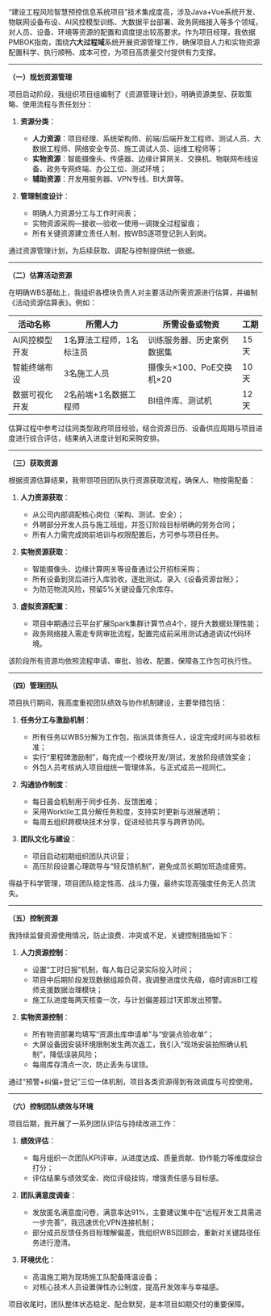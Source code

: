 
“建设工程风险智慧预控信息系统项目”技术集成度高，涉及Java+Vue系统开发、物联网设备布设、AI风控模型训练、大数据平台部署、政务网络接入等多个领域，对人员、设备、环境等资源的配置和调度提出较高要求。作为项目经理，我依据PMBOK指南，围绕**六大过程域**系统开展资源管理工作，确保项目人力和实物资源配置科学、执行顺畅、成本可控，为项目高质量交付提供有力支撑。

---

**（一）规划资源管理**

项目启动阶段，我组织项目组编制了《资源管理计划》，明确资源类型、获取策略、使用流程与责任划分：

1. **资源分类**：

   * **人力资源**：项目经理、系统架构师、前端/后端开发工程师、测试人员、大数据工程师、网络安全专员、施工调试人员、运维工程师等；
   * **实物资源**：智能摄像头、传感器、边缘计算网关、交换机、物联网布线设备、政务专网终端、办公工位、测试环境；
   * **辅助资源**：开发用服务器、VPN专线、BI大屏等。

2. **管理制度设计**：

   * 明确人力资源分工与工作时间表；
   * 实物资源采购—接收—验收—使用—调拨全过程留痕；
   * 所有关键资源建立责任人制，按WBS逐项登记到人到岗。

通过资源管理计划，为后续获取、调配与控制提供统一依据。

---

**（二）估算活动资源**

在明确WBS基础上，我组织各模块负责人对主要活动所需资源进行估算，并编制《活动资源估算表》。例如：

| 活动名称     | 所需人力          | 所需设备或物资           | 工期  |
| -------- | ------------- | ----------------- | --- |
| AI风控模型开发 | 1名算法工程师，1名标注员 | 训练服务器、历史案例数据集     | 15天 |
| 智能终端布设   | 3名施工人员        | 摄像头×100、PoE交换机×20 | 10天 |
| 数据可视化开发  | 2名前端+1名数据工程师  | BI组件库、测试机         | 12天 |

估算过程中参考过往同类型政府项目经验，结合资源日历、设备供应周期与项目进度进行综合评估，结果纳入进度计划和采购安排。

---

**（三）获取资源**

根据资源估算结果，我带领项目团队执行资源获取流程，确保人、物按需配备：

1. **人力资源获取**：

   * 从公司内部调配核心岗位（架构、测试、安全）；
   * 外聘部分开发人员与施工班组，并签订阶段目标明确的劳务合同；
   * 所有人力需完成岗前培训与权限配置后，方可参与项目任务。

2. **实物资源获取**：

   * 智能摄像头、边缘计算网关等设备通过公开招标采购；
   * 所有设备到货后进行入库验收，逐批测试，录入《设备资源台账》；
   * 为防范物流风险，预留5%关键设备冗余库存。

3. **虚拟资源配置**：

   * 项目中期通过云平台扩展Spark集群计算节点4个，提升大数据处理性能；
   * 政务网络接入需走专网审批流程，配置完成前采用测试通道调试代码环境。

该阶段所有资源均依照流程申请、审批、验收、配置，保障各工作包可执行性。

---

**（四）管理团队**

项目执行期间，我高度重视团队绩效与协作机制建设，主要举措包括：

1. **任务分工与激励机制**：

   * 所有任务以WBS分解为工作包，指派具体责任人，设定完成时间与验收标准；
   * 实行“里程碑激励制”，每完成一个模块开发/测试，发放阶段绩效奖金；
   * 外包人员考核纳入项目组统一管理体系，与正式成员一视同仁。

2. **沟通协作制度**：

   * 每日晨会机制用于同步任务、反馈困难；
   * 采用Worktile工具分解任务粒度，支持实时更新与进展透明；
   * 每周五组织跨模块技术分享，促进经验共享与跨界协同。

3. **团队文化与建设**：

   * 项目启动初期组织团队共识营；
   * 高压阶段设置心理疏导与“轻反馈机制”，避免成员长期加班造成疲劳。

得益于科学管理，项目团队稳定性高、战斗力强，最终实现高强度任务无人员流失。

---

**（五）控制资源**

我持续监督资源使用情况，防止浪费、冲突或不足，关键控制措施如下：

1. **人力资源控制**：

   * 设置“工时日报”机制，每人每日记录实际投入时间；
   * 项目中后期阶段发现数据组超负荷，我调整进度优先级，临时调派BI工程师支援数据治理模块；
   * 施工队进度每两天核查一次，与计划偏差超过1天即发出预警。

2. **实物资源控制**：

   * 所有物资部署均填写“资源出库申请单”与“安装点验收单”；
   * 大屏设备因安装环境限制发生两次返工，我引入“现场安装拍照确认机制”，降低误装风险；
   * 每周库存清点一次，防止丢失与误领。

通过“预警+纠偏+登记”三位一体机制，项目各类资源得到有效调度与可控使用。

---

**（六）控制团队绩效与环境**

项目后期，我开展了一系列团队评估与持续改进工作：

1. **绩效评估**：

   * 每月组织一次团队KPI评审，从进度达成、质量贡献、协作能力等维度综合打分；
   * 评估结果与绩效奖金、岗位评级挂钩，增强责任感与目标感。

2. **团队满意度调查**：

   * 发放匿名满意度问卷，满意率达91%，主要建议集中在“远程开发工具需进一步完善”，我迅速优化VPN连接机制；
   * 部分成员反馈任务目标理解偏差，我组织WBS回顾会，重新对关键路径任务进行澄清。

3. **环境优化**：

   * 高温施工期为现场施工队配备降温设备；
   * 对核心技术人员设置弹性办公制度，提高开发效率与幸福感。

项目收尾时，团队整体状态稳定、配合默契，是本项目如期交付的重要保障。

